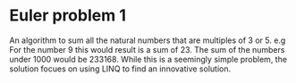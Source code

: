 # Euler problem 1
An algorithm to sum all the natural numbers that are multiples of 3 or 5. e.g For the number 9 this would result is a sum of 23. The sum of the numbers under 1000 would be 233168. While this is a seemingly simple problem, the solution focues on using LINQ to find an innovative solution.

